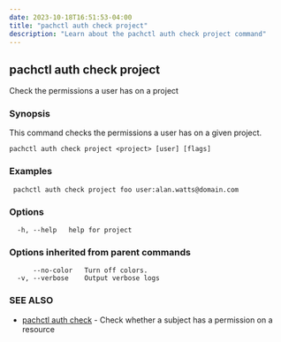 ```yaml
---
date: 2023-10-18T16:51:53-04:00
title: "pachctl auth check project"
description: "Learn about the pachctl auth check project command"
---
```


## pachctl auth check project

Check the permissions a user has on a project

### Synopsis

This command checks the permissions a user has on a given project.

```
pachctl auth check project <project> [user] [flags]
```

### Examples

```
 pachctl auth check project foo user:alan.watts@domain.com
```

### Options

```
  -h, --help   help for project
```

### Options inherited from parent commands

```
      --no-color   Turn off colors.
  -v, --verbose    Output verbose logs
```

### SEE ALSO

* [pachctl auth check](../pachctl_auth_check)	 - Check whether a subject has a permission on a resource

